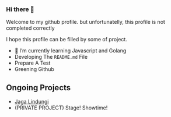 ### Hi there 👋


Welcome to my github profile. but unfortunatelly, this profile is not completed correctly

I hope this profile can be filled by some of project.

<!--- 🔭 I’m currently working on ...-->
- 🌱 I’m currently learning Javascript and Golang
- Developing The `README.md` File
- Prepare A Test
- Greening Github

## Ongoing Projects
 - [Jaga Lindungi](https://github.com/baharsah/jagalindungi)
 - (PRIVATE PROJECT) Stage! Showtime!










